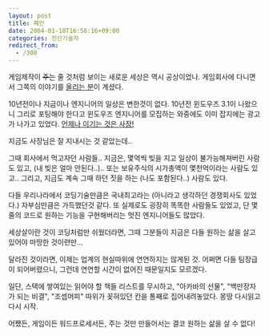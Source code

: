 ```yaml
---
layout: post
title: 폐인
date: 2004-01-18T16:58:16+09:00
categories: 전산기술자
redirect_from:
  - /308
---
```


게임제작이 <s>주는</s> 줄 것처럼 보이는 새로운 세상은 역시 공상이었나. 게임회사에 다니면서 그쪽의 이야기를 <a href="http://neverwhere.egloos.com/" target=bb>올리는 분</a>이 계셨다.

10년전이나 지금이나 엔지니어의 일상은 변한것이 없다. 10년전 윈도우즈 3.1이 나왔으니 그리로 포팅해야 한다고 윈도우즈 엔지니어를 모집하는 와중에도 이미 잡지에는 광고가 나가고 있었다. <a href=http://neverwhere.egloos.com/210864/ target=bb>언제나 이기는 것은 사장!</A>

지금도 사장님은 잘 지내시는 것 같았는데..

그때 회사에서 먹고자던 사람들.. 지금은, 몇억씩 빚을 지고 일상이 불가능해져버린 사람도 있고, (내 빚은 얼마 안된다..).. 또는 보유주식의 시가총액이 몇천억이라는 사람도 있고.. 그리고, 지금도 계속 그때 하던 짓을 하는 (나도 포함된다..) 사람도 있다.

다들 우리나라에서 코딩기술만큼은 국내최고라는 (아니라고 생각하던 경쟁회사도 있었다.) 자부심만큼은 가득했던것 같다. 또 실제로도 굉장히 똑똑한 사람들도 있었고, 단 몇줄의 코드로 원하는 기능을 구현해버리는 멋진 엔지니어들도 많았다.

세상살이란 것이 코딩처럼만 쉬웠더라면, 그때 그분들이 지금은 다들 원하는 삶을 살고 있어야 마땅한 것이련만...

달라진 것이라면, 이제는 업계의 현실따위에 연연하지는 않게된 것. 어쩌면 다들 팀장급이 되어버렸으니, 그런데 연연할 시간이 없어진 때문일지도 모르겠다.

일단, 스택에 쌓여있는 읽어야 할 책들 리스트를 무시하고, "아카바의 선물", "백만장자가 되는 비결", "조셉머피" 따위가 꽂혀있던 칸을 통째로 집어내려놓았다. 몽땅 다시읽고 다시 시작.

어쨌든, 게임이든 워드프로세서든, 주는 것만 만들어서는 결코 원하는 삶을 살 수 없다!
